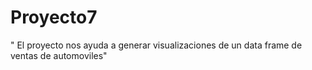 # Proyecto7

" El proyecto nos ayuda a generar visualizaciones de un data frame de ventas de automoviles"

